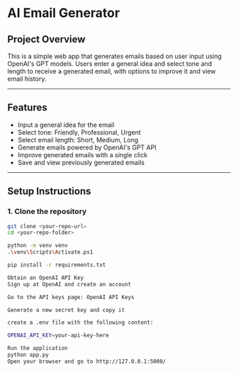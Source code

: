 # AI Email Generator

## Project Overview

This is a simple web app that generates emails based on user input using OpenAI's GPT models. Users enter a general idea and select tone and length to receive a generated email, with options to improve it and view email history.

---

## Features

- Input a general idea for the email
- Select tone: Friendly, Professional, Urgent
- Select email length: Short, Medium, Long
- Generate emails powered by OpenAI's GPT API
- Improve generated emails with a single click
- Save and view previously generated emails

---

## Setup Instructions

### 1. Clone the repository

```bash
git clone <your-repo-url>
cd <your-repo-folder>

python -m venv venv
.\venv\Scripts\Activate.ps1

pip install -r requirements.txt

Obtain an OpenAI API Key
Sign up at OpenAI and create an account

Go to the API keys page: OpenAI API Keys

Generate a new secret key and copy it

create a .env file with the following content:

OPENAI_API_KEY=your-api-key-here

Run the application
python app.py
Open your browser and go to http://127.0.0.1:5000/

